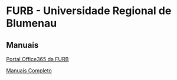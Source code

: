 # FURB - Universidade Regional de Blumenau

## Manuais

[Portal Office365 da FURB](<https://www10.furb.br/manuais/manual-office365.php> "Portal Office365 da FURB")  

[Manuais Completo](<https://www10.furb.br/manuais/index.php> "Manuais Completo")  
